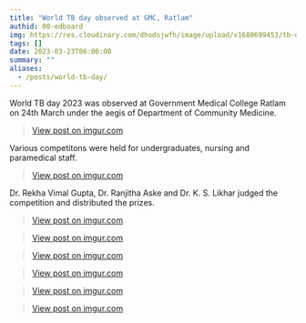 ```yaml
---
title: "World TB day observed at GMC, Ratlam"
authid: 00-edboard
img: https://res.cloudinary.com/dhodsjwfh/image/upload/v1680699453/tb-day_zsuyca.jpg
tags: []
date: 2023-03-23T06:00:00
summary: ""
aliases:
  - /posts/world-tb-day/
---
```


World TB day 2023 was observed at Government Medical College Ratlam on 24th March under the aegis of Department of Community Medicine.

<blockquote class="imgur-embed-pub" lang="en" data-id="edJglT6"><a href="https://imgur.com/edJglT6">View post on imgur.com</a></blockquote><script async src="//s.imgur.com/min/embed.js" charset="utf-8"></script>

Various competitons were held for undergraduates, nursing and paramedical staff.

<blockquote class="imgur-embed-pub" lang="en" data-id="B0SZSBF"><a href="https://imgur.com/B0SZSBF">View post on imgur.com</a></blockquote><script async src="//s.imgur.com/min/embed.js" charset="utf-8"></script>

Dr. Rekha Vimal Gupta, Dr. Ranjitha Aske and Dr. K. S. Likhar judged the competition and distributed the prizes.

<blockquote class="imgur-embed-pub" lang="en" data-id="lXMZeTn"><a href="https://imgur.com/lXMZeTn">View post on imgur.com</a></blockquote><script async src="//s.imgur.com/min/embed.js" charset="utf-8"></script>

<blockquote class="imgur-embed-pub" lang="en" data-id="MbkwZYf"><a href="https://imgur.com/MbkwZYf">View post on imgur.com</a></blockquote><script async src="//s.imgur.com/min/embed.js" charset="utf-8"></script>

<blockquote class="imgur-embed-pub" lang="en" data-id="ovVTMA8"><a href="https://imgur.com/ovVTMA8">View post on imgur.com</a></blockquote><script async src="//s.imgur.com/min/embed.js" charset="utf-8"></script>

<blockquote class="imgur-embed-pub" lang="en" data-id="pDDhYBh"><a href="https://imgur.com/pDDhYBh">View post on imgur.com</a></blockquote><script async src="//s.imgur.com/min/embed.js" charset="utf-8"></script>

<blockquote class="imgur-embed-pub" lang="en" data-id="9lMQ09J"><a href="https://imgur.com/9lMQ09J">View post on imgur.com</a></blockquote><script async src="//s.imgur.com/min/embed.js" charset="utf-8"></script>

<blockquote class="imgur-embed-pub" lang="en" data-id="1Tdgixd"><a href="https://imgur.com/1Tdgixd">View post on imgur.com</a></blockquote><script async src="//s.imgur.com/min/embed.js" charset="utf-8"></script>
